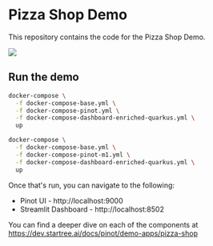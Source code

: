 # Pizza Shop Demo

This repository contains the code for the Pizza Shop Demo. 

![](images/architecture.png)

## Run the demo

```bash
docker-compose \
  -f docker-compose-base.yml \
  -f docker-compose-pinot.yml \
  -f docker-compose-dashboard-enriched-quarkus.yml \
  up
```

```bash
docker-compose \
  -f docker-compose-base.yml \
  -f docker-compose-pinot-m1.yml \
  -f docker-compose-dashboard-enriched-quarkus.yml \
  up
```

Once that's run, you can navigate to the following:

* Pinot UI - http://localhost:9000
* Streamlit Dashboard - http://localhost:8502

You can find a deeper dive on each of the components at https://dev.startree.ai/docs/pinot/demo-apps/pizza-shop
